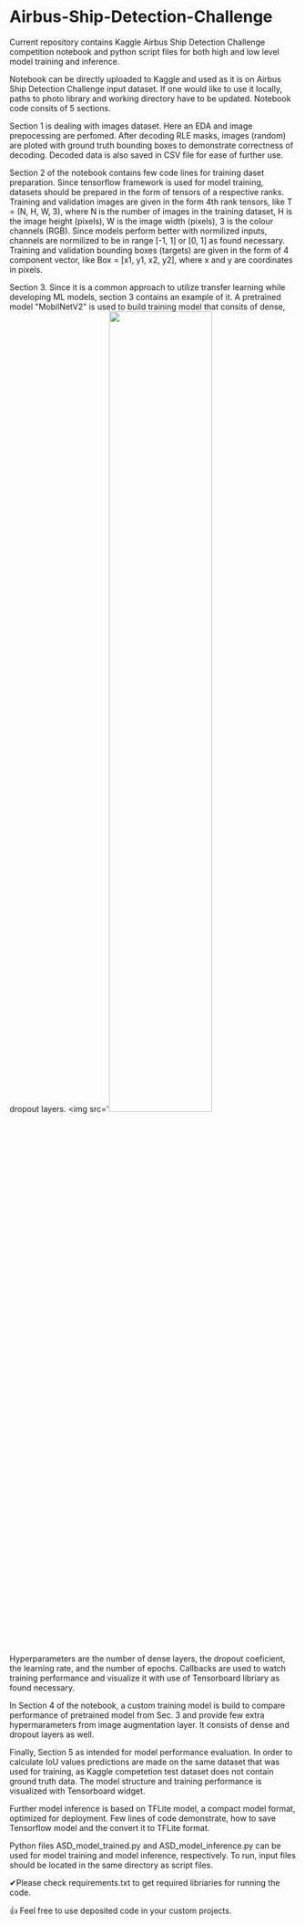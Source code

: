 # Airbus-Ship-Detection-Challenge
Current repository contains Kaggle Airbus Ship Detection Challenge competition notebook and python script files for both high and low level model training and inference.

Notebook can be directly uploaded to Kaggle and used as it is on Airbus Ship Detection Challenge input dataset.
If one would like to use it locally, paths to photo library and working directory have to be updated.
Notebook code consits of 5 sections.

Section 1 is dealing with images dataset. Here an EDA and image prepocessing are perfomed.
After decoding RLE masks, images (random) are ploted with ground truth bounding boxes to demonstrate correctness of decoding.
Decoded data is also saved in CSV file for ease of further use.

Section 2 of the notebook contains few code lines for training daset preparation.
Since tensorflow framework is used for model training, datasets should be prepared in the form of tensors of a respective ranks.
Training and validation images are given in the form 4th rank tensors, like T = (N, H, W, 3), 
where N is the number of images in the training dataset, H is the image height (pixels), W is the image width (pixels), 3 is the colour channels (RGB).
Since models perform better with normilized inputs, channels are normilized to be in range [-1, 1] or [0, 1] as found necessary.
Training and validation bounding boxes (targets) are given in the form of 4 component vector, like Box = [x1, y1, x2, y2],
where x and y are coordinates in pixels.

Section 3. Since it is a common approach to utilize transfer learning while developing ML models, section 3 contains an example of it.
A pretrained model "MobilNetV2" is used to build training model that consits of dense, dropout layers.
<img src='<img src='https://github.com/MAINSUP/Airbus-Ship-Detection-Challenge/blob/main/Model%20graph.png' width=60%>

Hyperparameters are the number of dense layers, the dropout coeficient, the learning rate, and the number of epochs.
Callbacks are used to watch training performance and visualize it with use of Tensorboard libriary as found necessary.

In Section 4 of the notebook, a custom training model is build to compare performance of pretrained model from Sec. 3 and provide few extra hypermarameters from image augmentation layer.
It consists of dense and dropout layers as well.

Finally, Section 5 as intended for model performance evaluation.
In order to calculate IoU values predictions are made on the same dataset that was used for training, as Kaggle competetion test dataset does not contain ground truth data.
The model structure and training performance is visualized with Tensorboard widget.

Further model inference is based on TFLite model, a compact model format, optimized for deployment. 
Few lines of code demonstrate, how to save Tensorflow model and the convert it to TFLite format.

Python files ASD_model_trained.py and ASD_model_inference.py can be used for model training and model inference, respectively.
To run, input files should be located in the same directory as script files.

✔Please check requirements.txt to get required libriaries for running the code.



👍 Feel free to use deposited code in your custom projects.
